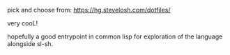 pick and choose from: https://hg.stevelosh.com/dotfiles/

very cooL!

hopefully a good entrypoint in common lisp for exploration
of the language alongside sl-sh.
